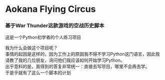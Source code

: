 # Aokana Flying Circus

### 基于War Thunder这款游戏的空战历史脚本

这是一个Python初学者的个人练习项目

我为什么会做这个项目呢？  
事情的起因是这样的，因为工作上的原因我不得不学习Python这门语言，因此我请教了我的几位朋友，询问他们我应该如何开始学习Python。  
出乎意料的是，我得到的答复非常统一：直接去写项目，哪里不会再去学。  
于是乎就有了这么一个脚本的计划
